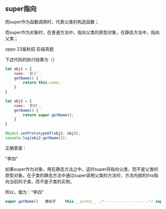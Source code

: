 ## super指向

而super作为函数调用时，代表父类的构造函数；

而super作为对象时，在普通方法中，指向父类的原型对象，在静态方法中，指向父类；



oppo 23届秋招 前端真题

下述代码的执行结果为（）

```js
let obj1 = {
    name: '张三',
    getName() {
        return this.name;
    }
}
 
let obj2 = {
    name: '李四',
    getName() {
        return super.getName();
    }
}
 
Object.setPrototypeOf(obj2, obj1);
console.log(obj2.getName());
```

正确答案：

"李四"



 如果super作为对象，用在静态方法之中，这时super将指向父类，而不是父类的原型对象。在子类的静态方法中通过super调用父类的方法时，方法内部的this指向当前的子类，而不是子类的实例。

所以，值为：“李四”

```js
super.getName()   类似于    this.__proto__  /*--------------------*/ super.getName()     等于        this.__proto__.getName.call(this)
```


